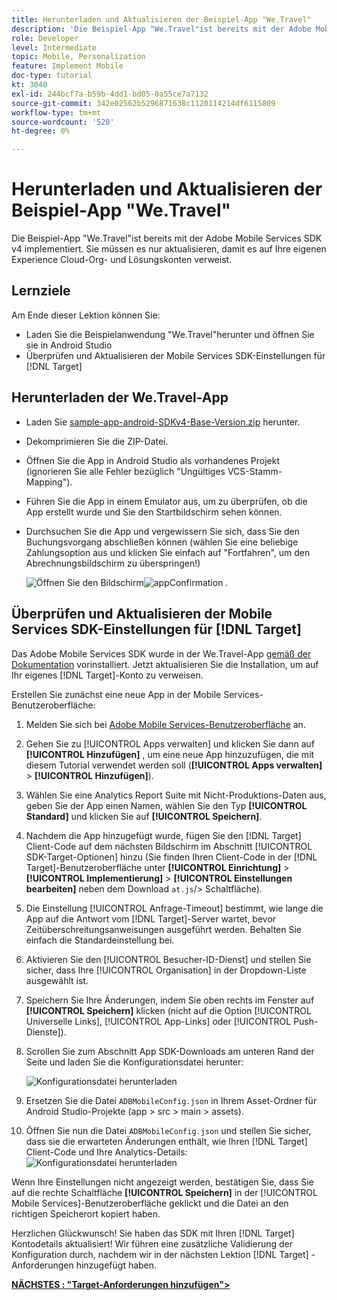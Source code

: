 ```yaml
---
title: Herunterladen und Aktualisieren der Beispiel-App "We.Travel"
description: 'Die Beispiel-App "We.Travel"ist bereits mit der Adobe Mobile Services SDK v4 implementiert. Sie müssen es nur aktualisieren, damit es auf Ihre eigenen Experience Cloud-Org- und Lösungskonten verweist.   '
role: Developer
level: Intermediate
topic: Mobile, Personalization
feature: Implement Mobile
doc-type: tutorial
kt: 3040
exl-id: 244bcf7a-b59b-4dd1-bd05-0a55ce7a7132
source-git-commit: 342e02562b5296871638c1120114214df6115809
workflow-type: tm+mt
source-wordcount: '520'
ht-degree: 0%

---
```


# Herunterladen und Aktualisieren der Beispiel-App &quot;We.Travel&quot;

Die Beispiel-App &quot;We.Travel&quot;ist bereits mit der Adobe Mobile Services SDK v4 implementiert. Sie müssen es nur aktualisieren, damit es auf Ihre eigenen Experience Cloud-Org- und Lösungskonten verweist.

## Lernziele

Am Ende dieser Lektion können Sie:

* Laden Sie die Beispielanwendung &quot;We.Travel&quot;herunter und öffnen Sie sie in Android Studio
* Überprüfen und Aktualisieren der Mobile Services SDK-Einstellungen für [!DNL Target]

## Herunterladen der We.Travel-App

* Laden Sie [sample-app-android-SDKv4-Base-Version.zip](assets/sample-app-android-SDKv4-Base-Version.zip) herunter.
* Dekomprimieren Sie die ZIP-Datei.
* Öffnen Sie die App in Android Studio als vorhandenes Projekt (ignorieren Sie alle Fehler bezüglich &quot;Ungültiges VCS-Stamm-Mapping&quot;).
* Führen Sie die App in einem Emulator aus, um zu überprüfen, ob die App erstellt wurde und Sie den Startbildschirm sehen können.
* Durchsuchen Sie die App und vergewissern Sie sich, dass Sie den Buchungsvorgang abschließen können (wählen Sie eine beliebige Zahlungsoption aus und klicken Sie einfach auf &quot;Fortfahren&quot;, um den Abrechnungsbildschirm zu überspringen!)

   ![Öffnen Sie den Bildschirm ](assets/wetravel_homeScreen.png)![appConfirmation .](assets/wetravel_confirmationScreen.png)

## Überprüfen und Aktualisieren der Mobile Services SDK-Einstellungen für [!DNL Target]

Das Adobe Mobile Services SDK wurde in der We.Travel-App [gemäß der Dokumentation](https://experienceleague.adobe.com/docs/mobile-services/android/getting-started-android/requirements.html?lang=en) vorinstalliert. Jetzt aktualisieren Sie die Installation, um auf Ihr eigenes [!DNL Target]-Konto zu verweisen.

Erstellen Sie zunächst eine neue App in der Mobile Services-Benutzeroberfläche:

1. Melden Sie sich bei [Adobe Mobile Services-Benutzeroberfläche](https://mobilemarketing.adobe.com/) an.
1. Gehen Sie zu [!UICONTROL Apps verwalten] und klicken Sie dann auf **[!UICONTROL Hinzufügen]** , um eine neue App hinzuzufügen, die mit diesem Tutorial verwendet werden soll (**[!UICONTROL Apps verwalten]** > **[!UICONTROL Hinzufügen]**).
1. Wählen Sie eine Analytics Report Suite mit Nicht-Produktions-Daten aus, geben Sie der App einen Namen, wählen Sie den Typ **[!UICONTROL Standard]** und klicken Sie auf **[!UICONTROL Speichern]**.
1. Nachdem die App hinzugefügt wurde, fügen Sie den [!DNL Target] Client-Code auf dem nächsten Bildschirm im Abschnitt [!UICONTROL SDK-Target-Optionen] hinzu (Sie finden Ihren Client-Code in der [!DNL Target]-Benutzeroberfläche unter **[!UICONTROL Einrichtung]** > **[!UICONTROL Implementierung]** > **[!UICONTROL Einstellungen bearbeiten]** neben dem Download `at.js`/> Schaltfläche).
1. Die Einstellung [!UICONTROL Anfrage-Timeout] bestimmt, wie lange die App auf die Antwort vom [!DNL Target]-Server wartet, bevor Zeitüberschreitungsanweisungen ausgeführt werden. Behalten Sie einfach die Standardeinstellung bei.
1. Aktivieren Sie den [!UICONTROL Besucher-ID-Dienst] und stellen Sie sicher, dass Ihre [!UICONTROL Organisation] in der Dropdown-Liste ausgewählt ist.
1. Speichern Sie Ihre Änderungen, indem Sie oben rechts im Fenster auf **[!UICONTROL Speichern]** klicken (nicht auf die Option [!UICONTROL Universelle Links], [!UICONTROL App-Links] oder [!UICONTROL Push-Dienste]).
1. Scrollen Sie zum Abschnitt App SDK-Downloads am unteren Rand der Seite und laden Sie die Konfigurationsdatei herunter:

   ![Konfigurationsdatei herunterladen](assets/config_file.jpg)

1. Ersetzen Sie die Datei `ADBMobileConfig.json` in Ihrem Asset-Ordner für Android Studio-Projekte (app > src > main > assets).

1. Öffnen Sie nun die Datei `ADBMobileConfig.json` und stellen Sie sicher, dass sie die erwarteten Änderungen enthält, wie Ihren [!DNL Target] Client-Code und Ihre Analytics-Details:
   ![Konfigurationsdatei herunterladen](assets/client_code.jpg)

Wenn Ihre Einstellungen nicht angezeigt werden, bestätigen Sie, dass Sie auf die rechte Schaltfläche **[!UICONTROL Speichern]** in der [!UICONTROL Mobile Services]-Benutzeroberfläche geklickt und die Datei an den richtigen Speicherort kopiert haben.

Herzlichen Glückwunsch! Sie haben das SDK mit Ihren [!DNL Target] Kontodetails aktualisiert! Wir führen eine zusätzliche Validierung der Konfiguration durch, nachdem wir in der nächsten Lektion [!DNL Target] -Anforderungen hinzugefügt haben.

**[NÄCHSTES : &quot;Target-Anforderungen hinzufügen&quot;>](add-requests.md)**
